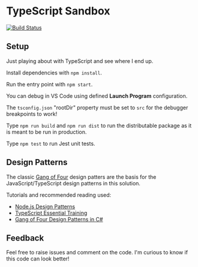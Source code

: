 # TypeScript Sandbox

[![Build Status](https://dev.azure.com/miroslawmajka/typescript-sandbox/_apis/build/status/miroslawmajka.typescript-sandbox?branchName=master)](https://dev.azure.com/miroslawmajka/typescript-sandbox/_build/latest?definitionId=5&branchName=master)

## Setup

Just playing about with TypeScript and see where I end up.

Install dependencies with `npm install`.

Run the entry point with `npm start`.

You can debug in VS Code using defined **Launch Program** configuration.

The `tsconfig.json` "rootDir" property must be set to `src` for the debugger breakpoints to work!

Type `npm run build` and `npm run dist` to run the distributable package as it is meant to be run in production.

Type `npm test` to run Jest unit tests.

## Design Patterns

The classic [Gang of Four](https://www.amazon.co.uk/Design-patterns-elements-reusable-object-oriented/dp/0201633612)
 design patters are the basis for the JavaScript/TypeScript design patterns in this solution.

Tutorials and recommended reading used:

* [Node.js Design Patterns](https://www.linkedin.com/learning/node-js-design-patterns/)
* [TypeScript Essential Training](https://www.linkedin.com/learning/typescript-essential-training)
* [Gang of Four Design Patterns in C#](http://www.blackwasp.co.uk/gofpatterns.aspx)

## Feedback

Feel free to raise issues and comment on the code. 
I'm curious to know if this code can look better!
